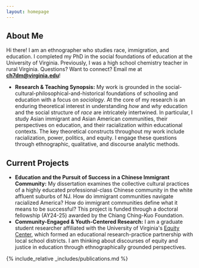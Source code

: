 ```yaml
---
layout: homepage
---
```


## About Me

Hi there! I am an ethnographer who studies race, immigration, and education. 
I completed my PhD in the social foundations of education at the University of Virginia.
Previously, I was a high school chemistry teacher in rural Virginia. 
Questions? Want to connect? Email me at <b>[ch7dm@virginia.edu](mailto:ch7dm@virginia.edu)</b>!

- **Research & Teaching Synopsis:** My work is grounded in the social-cultural-philosophical-and-historical 
foundations of schooling and education with a focus on <i>sociology</i>. At the core of my research is an enduring
theoretical interest in understanding <i>how</i> and <i>why</i> education and the social structure of <i>race</i> are intricately
intertwined. In particular, I study Asian immigrant and Asian American communities, their perspectives on education, and
their racialization within educational contexts. The key theoretical constructs throughout my work include racialization, 
power, politics, and equity. I engage these questions through ethnographic, qualitative, and discourse analytic methods. 


## Current Projects

- **Education and the Pursuit of Success in a Chinese Immigrant Community:** My dissertation examines 
the collective cultural practices of a highly educated professional-class Chinese community in the 
white affluent suburbs of NJ. How do immigrant communities navigate racialized America? 
How do immigrant communities define what it means to be successful? 
This project is funded through a doctoral fellowship (AY24-25) awarded by the Chiang Ching-Kuo Foundation.
- **Community-Engaged & Youth-Centered Research:** I am a graduate student researcher 
affiliated with the University of Virginia's [Equity Center](https://www.virginiaequitycenter.org/), 
which formed an educational research-practice partnership with local school districts. 
I am thinking about discourses of equity and justice in education through ethnographically grounded perspectives.

{% include_relative _includes/publications.md %}
